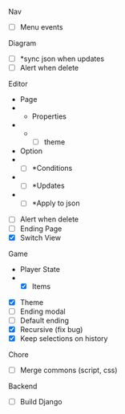 Nav
- [ ] Menu events

Diagram
- [ ] *sync json when updates
- [ ] Alert when delete

Editor
- Page
- - Properties
- - - [ ] theme
- Option
- - [ ] *Conditions
- - [ ] *Updates
- - [ ] *Apply to json
- [ ] Alert when delete
- [ ] Ending Page
- [x] Switch View

Game
- Player State
- - [x] Items
- [x] Theme
- [ ] Ending modal
- [ ] Default ending
- [x] Recursive (fix bug)
- [x] Keep selections on history

Chore
- [ ] Merge commons (script, css)

Backend
- [ ] Build Django